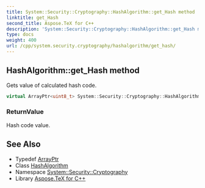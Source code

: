 ```yaml
---
title: System::Security::Cryptography::HashAlgorithm::get_Hash method
linktitle: get_Hash
second_title: Aspose.TeX for C++
description: 'System::Security::Cryptography::HashAlgorithm::get_Hash method. Gets value of calculated hash code in C++.'
type: docs
weight: 400
url: /cpp/system.security.cryptography/hashalgorithm/get_hash/
---
```

## HashAlgorithm::get_Hash method


Gets value of calculated hash code.

```cpp
virtual ArrayPtr<uint8_t> System::Security::Cryptography::HashAlgorithm::get_Hash()
```


### ReturnValue

Hash code value.

## See Also

* Typedef [ArrayPtr](../../../system/arrayptr/)
* Class [HashAlgorithm](../)
* Namespace [System::Security::Cryptography](../../)
* Library [Aspose.TeX for C++](../../../)
